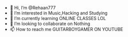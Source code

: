 - 👋 Hi, I’m @Rehaan777
- 👀 I’m interested in Music,Hacking and Studying
- 🌱 I’m currently learning ONLINE CLASSES LOL
- 💞️ I’m looking to collaborate on Nothing
- 📫 How to reach me GUITARBOYGAMER ON YOUTUBE

<!---
Rehaan777/Rehaan777 is a ✨ special ✨ repository because its `README.md` (this file) appears on your GitHub profile.
You can click the Preview link to take a look at your changes.
--->
